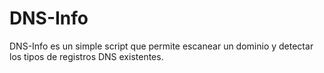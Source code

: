 # DNS-Info
DNS-Info es un simple script que permite escanear un dominio y detectar los tipos de registros DNS existentes.
